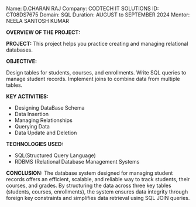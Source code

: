 Name: D.CHARAN RAJ 
Company: CODTECH IT SOLUTIONS 
ID: CT08DS7675 
Domain: SQL
Duration: AUGUST to SEPTEMBER 2024 
Mentor: NEELA SANTOSH KUMAR

**OVERVIEW OF THE PROJECT:**

**PROJECT:**
This project helps you practice creating and managing relational databases.

**OBJECTIVE:**

Design tables for students, courses, and enrollments. Write SQL queries to manage student records. Implement joins to combine data from multiple tables.

**KEY ACTIVITIES:**

* Designing  DataBase Schema
* Data Insertion
* Managing Relationships
* Querying Data
* Data Update and Deletion

**TECHNOLOGIES USED:**

* SQL(Structured Query Language)
* RDBMS (Relational Database Management Systems

**CONCLUSION:**
The database system designed for managing student records offers an efficient, scalable, and reliable way to track students, their courses, and grades. By structuring the data across three key tables (students, courses, enrollments), the system ensures data integrity through foreign key constraints and simplifies data retrieval using SQL JOIN queries.



